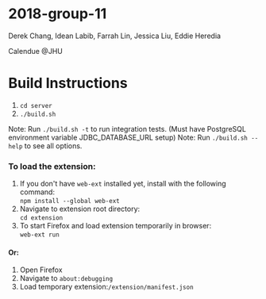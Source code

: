 # 2018-group-11
Derek Chang, Idean Labib, Farrah Lin, Jessica Liu, Eddie Heredia

Calendue @JHU

Build Instructions
===================
1) `cd server`
2) `./build.sh`

Note: Run `./build.sh -t` to run integration tests. (Must have PostgreSQL environment variable JDBC_DATABASE_URL setup)
Note: Run `./build.sh --help` to see all options.

### To load the extension:
1) If you don't have `web-ext` installed yet, install with the following command:  
`npm install --global web-ext`
2) Navigate to extension root directory:  
`cd extension`
3) To start Firefox and load extension temporarily in browser:  
`web-ext run`
#### Or:
1) Open Firefox
2) Navigate to `about:debugging`
3) Load temporary extension:`/extension/manifest.json`
